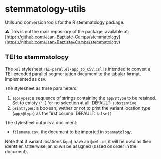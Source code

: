 # stemmatology-utils
Utils and conversion tools for the R stemmatology package.

⚠ This is not the main repository of the package, available at: 
[https://github.com/Jean-Baptiste-Camps/stemmatology](https://github.com/Jean-Baptiste-Camps/stemmatology)

## TEI to stemmatology

The `xsl` stylesheet `TEI-parallel-app_to_CSV.xsl` is intended to convert
a TEI-encoded parallel-segmentation document to the tabular format, implemented
as csv.

The stylesheet as three parameters:

1. `appTypes`: a sequence of strings containing the `app/@type` to be retained. Set to empty (`''`) for no selection at all. DEFAULT: `substantive`.
2. `printTypes`: a boolean, wether or not to print the variant location type (`app/@type`) as the first column. DEFAULT: `false()`

The stylesheet outputs a document:
- `filename.csv`, the document to be imported in `stemmatology`.

Note that if variant locations (`app`) have an `@xml:id`, it will be used as their identifier.
Otherwise, an id will be assigned (based on order in the document).
